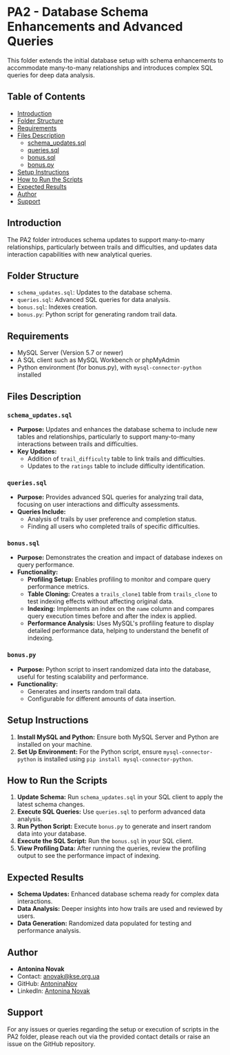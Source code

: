 # PA2 - Database Schema Enhancements and Advanced Queries

This folder extends the initial database setup with schema enhancements to accommodate many-to-many relationships and introduces complex SQL queries for deep data analysis.

## Table of Contents
- [Introduction](#introduction)
- [Folder Structure](#folder-structure)
- [Requirements](#requirements)
- [Files Description](#files-description)
  - [schema_updates.sql](#schema_updates.sql)
  - [queries.sql](#queriessql)
  - [bonus.sql](#bonussql)
  - [bonus.py](#bonuspy)
- [Setup Instructions](#setup-instructions)
- [How to Run the Scripts](#how-to-run-the-scripts)
- [Expected Results](#expected-results)
- [Author](#author)
- [Support](#support)

## Introduction
The PA2 folder introduces schema updates to support many-to-many relationships, particularly between trails and difficulties, and updates data interaction capabilities with new analytical queries.

## Folder Structure
- `schema_updates.sql`: Updates to the database schema.
- `queries.sql`: Advanced SQL queries for data analysis.
- `bonus.sql`: Indexes creation.
- `bonus.py`: Python script for generating random trail data.

## Requirements
- MySQL Server (Version 5.7 or newer)
- A SQL client such as MySQL Workbench or phpMyAdmin
- Python environment (for bonus.py), with `mysql-connector-python` installed

## Files Description

### `schema_updates.sql`
- **Purpose:** Updates and enhances the database schema to include new tables and relationships, particularly to support many-to-many interactions between trails and difficulties.
- **Key Updates:**
  - Addition of `trail_difficulty` table to link trails and difficulties.
  - Updates to the `ratings` table to include difficulty identification.

### `queries.sql`
- **Purpose:** Provides advanced SQL queries for analyzing trail data, focusing on user interactions and difficulty assessments.
- **Queries Include:**
  - Analysis of trails by user preference and completion status.
  - Finding all users who completed trails of specific difficulties.

### `bonus.sql`
- **Purpose:** Demonstrates the creation and impact of database indexes on query performance.
- **Functionality:**
  - **Profiling Setup:** Enables profiling to monitor and compare query performance metrics.
  - **Table Cloning:** Creates a `trails_clone1` table from `trails_clone` to test indexing effects without affecting original data.
  - **Indexing:** Implements an index on the `name` column and compares query execution times before and after the index is applied.
  - **Performance Analysis:** Uses MySQL's profiling feature to display detailed performance data, helping to understand the benefit of indexing.

### `bonus.py`
- **Purpose:** Python script to insert randomized data into the database, useful for testing scalability and performance.
- **Functionality:**
  - Generates and inserts random trail data.
  - Configurable for different amounts of data insertion.

## Setup Instructions
1. **Install MySQL and Python:** Ensure both MySQL Server and Python are installed on your machine.
2. **Set Up Environment:** For the Python script, ensure `mysql-connector-python` is installed using `pip install mysql-connector-python`.

## How to Run the Scripts
1. **Update Schema:** Run `schema_updates.sql` in your SQL client to apply the latest schema changes.
2. **Execute SQL Queries:** Use `queries.sql` to perform advanced data analysis.
3. **Run Python Script:** Execute `bonus.py` to generate and insert random data into your database.
4. **Execute the SQL Script:** Run the `bonus.sql` in your SQL client.
2. **View Profiling Data:** After running the queries, review the profiling output to see the performance impact of indexing.

## Expected Results
- **Schema Updates:** Enhanced database schema ready for complex data interactions.
- **Data Analysis:** Deeper insights into how trails are used and reviewed by users.
- **Data Generation:** Randomized data populated for testing and performance analysis.

## Author
- **Antonina Novak**
- Contact: anovak@kse.org.ua
- GitHub: [AntoninaNov](https://github.com/AntoninaNov)
- LinkedIn: [Antonina Novak](https://www.linkedin.com/in/antonina-novak/)

## Support
For any issues or queries regarding the setup or execution of scripts in the PA2 folder, please reach out via the provided contact details or raise an issue on the GitHub repository.

